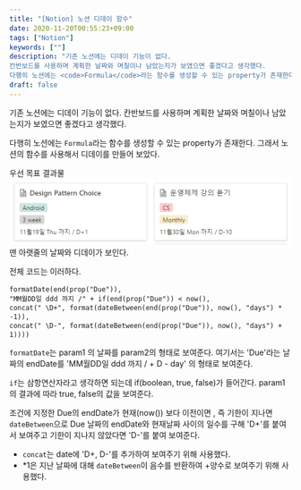 ```yaml
---
title: "[Notion] 노션 디데이 함수"
date: 2020-11-20T00:55:23+09:00
tags: ["Notion"]
keywords: [""]
description: "기존 노션에는 디데이 기능이 없다. 
칸반보드를 사용하며 계획한 날짜와 며칠이나 남았는지가 보였으면 좋겠다고 생각했다.
다행히 노션에는 <code>Formula</code>라는 함수를 생성할 수 있는 property가 존재한다."
draft: false
---
```

기존 노션에는 디데이 기능이 없다. 
칸반보드를 사용하며 계획한 날짜와 며칠이나 남았는지가 보였으면 좋겠다고 생각했다.

다행히 노션에는 <code>Formula</code>라는 함수를 생성할 수 있는 property가 존재한다.
그래서 노션의 함수를 사용해서 디데이를 만들어 보았다.

우선 목표 결과물
![](/images/post/notion_func_dday.png)
맨 아랫줄의 날짜와 디데이가 보인다.

전체 코드는 이러하다.
```
formatDate(end(prop("Due")), 
"MM월DD일 ddd 까지 /" + if(end(prop("Due")) < now(), 
concat(" \D+", format(dateBetween(end(prop("Due")), now(), "days") * -1)), 
concat(" \D-", format(dateBetween(end(prop("Due")), now(), "days") + 1))))
```

<code>formatDate</code>는 param1 의 날짜를 param2의 형태로 보여준다. 여기서는 'Due'라는 날짜의 endDate를 'MM월DD일 ddd 까지 / + D - day' 의 형태로 보여준다.

<code>if</code>는 삼항연산자라고 생각하면 되는데 if(boolean, true, false)가 들어간다. param1 의 결과에 따라 true, false의 값을 보여준다.

조건에 지정한 Due의 endDate가 현재(now()) 보다 이전이면 , 즉 기한이 지나면 <code>dateBetween</code>으로 Due 날짜의 endDate와 현재날짜 사이의 일수를 구해 'D+'를 붙여서 보여주고 
기한이 지나지 않았다면 'D-'를 붙여 보여준다. 

- <code>concat</code>는 date에 'D+, D-'를 추가하여 보여주기 위해 사용했다.
- *1은 지난 날짜에 대해 <code>dateBetween</code>이 음수를 반환하여 +양수로 보여주기 위해 사용했다.
